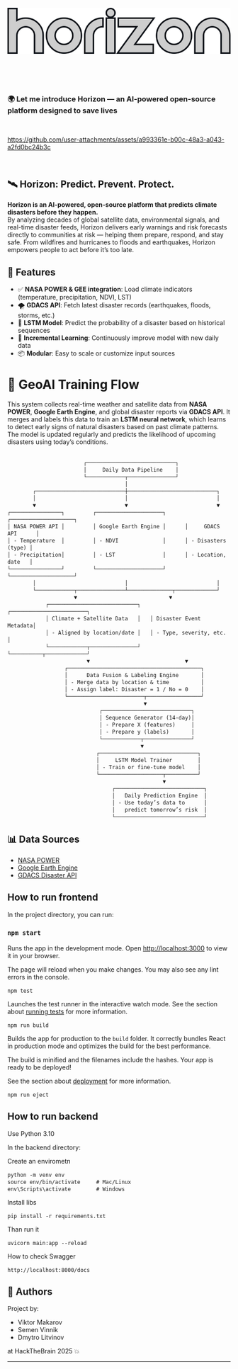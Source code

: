 <p align="center">
  <img src="content/horizon.png" alt="Logo" />
</p>
<br>
<br>
<br>

### 🌍 Let me introduce Horizon — an AI-powered open-source platform designed to save lives

<br>

https://github.com/user-attachments/assets/a993361e-b00c-48a3-a043-a2fd0bc24b3c

<br>

## 🛰️ Horizon: Predict. Prevent. Protect.

**Horizon is an AI-powered, open-source platform that predicts climate disasters before they happen.**\
By analyzing decades of global satellite data, environmental signals, and real-time disaster feeds, Horizon delivers early warnings and risk forecasts directly to communities at risk — helping them prepare, respond, and stay safe. From wildfires and hurricanes to floods and earthquakes, Horizon empowers people to act before it’s too late.

## 🔧 Features

- ✅ **NASA POWER & GEE integration**: Load climate indicators (temperature, precipitation, NDVI, LST)
- 🌪️ **GDACS API**: Fetch latest disaster records (earthquakes, floods, storms, etc.)
- 🤖 **LSTM Model**: Predict the probability of a disaster based on historical sequences
- 🧠 **Incremental Learning**: Continuously improve model with new daily data
- 📦 **Modular**: Easy to scale or customize input sources

# 🧠 GeoAI Training Flow

This system collects real-time weather and satellite data from **NASA POWER**, **Google Earth Engine**, and global disaster reports via **GDACS API**. It merges and labels this data to train an **LSTM neural network**, which learns to detect early signs of natural disasters based on past climate patterns. The model is updated regularly and predicts the likelihood of upcoming disasters using today’s conditions.

```

                        ┌────────────────────────────┐
                        │     Daily Data Pipeline    │
                        └────────────┬───────────────┘
                                     │
        ┌────────────────────────────┼────────────────────────────┐
        │                            │                            │
        ▼                            ▼                            ▼
┌────────────────┐         ┌─────────────────────┐      ┌────────────────────┐
│ NASA POWER API │         │ Google Earth Engine │      │     GDACS API      │
│ - Temperature  │         │ - NDVI              │      │ - Disasters (type) │
│ - Precipitation│         │ - LST               │      │ - Location, date   │
└────────────────┘         └─────────────────────┘      └────────────────────┘
        │                            │                            │
        └────────────┬───────────────┴──────────────┬─────────────┘
                     ▼                             ▼
            ┌────────────────────────────┐   ┌────────────────────────┐
            │ Climate + Satellite Data   │   │ Disaster Event Metadata│
            │ - Aligned by location/date │   │ - Type, severity, etc. │
            └────────────┬───────────────┘   └──────────┬─────────────┘
                         ▼                              ▼
                  ┌──────────────────────────────────────────┐
                  │      Data Fusion & Labeling Engine       │
                  │ - Merge data by location & time          │
                  │ - Assign label: Disaster = 1 / No = 0    │
                  └────────────────────────┬─────────────────┘
                                           ▼
                             ┌────────────────────────────┐
                             │ Sequence Generator (14-day)│
                             │ - Prepare X (features)     │
                             │ - Prepare y (labels)       │
                             └────────────┬───────────────┘
                                          ▼
                            ┌───────────────────────────────┐
                            │     LSTM Model Trainer        │
                            │ - Train or fine-tune model    │
                            └────────────────────┬──────────┘
                                                 ▼
                                 ┌────────────────────────────┐
                                 │   Daily Prediction Engine  │
                                 │ - Use today’s data to      │
                                 │   predict tomorrow’s risk  │
                                 └────────────────────────────┘

```

## 📊 Data Sources

- [NASA POWER](https://power.larc.nasa.gov/)
- [Google Earth Engine](https://earthengine.google.com/)
- [GDACS Disaster API](https://www.gdacs.org/)

## How to run frontend

In the project directory, you can run:

### `npm start`

Runs the app in the development mode.
Open [http://localhost:3000](http://localhost:3000) to view it in your browser.

The page will reload when you make changes.
You may also see any lint errors in the console.

```
npm test
```

Launches the test runner in the interactive watch mode.
See the section about [running tests](https://facebook.github.io/create-react-app/docs/running-tests) for more information.

```
npm run build
```

Builds the app for production to the `build` folder.
It correctly bundles React in production mode and optimizes the build for the best performance.

The build is minified and the filenames include the hashes.
Your app is ready to be deployed!

See the section about [deployment](https://facebook.github.io/create-react-app/docs/deployment) for more information.

```
npm run eject
```

## How to run backend

Use Python 3.10

In the backend directory:

Create an envirometn

```
python -m venv env
source env/bin/activate     # Mac/Linux
env\Scripts\activate        # Windows
```

Install libs

```
pip install -r requirements.txt
```

Than run it 

```
uvicorn main:app --reload
```
How to check Swagger

```
http://localhost:8000/docs
```
## 🧠 Authors

Project by:

- Viktor Makarov
- Semen Vinnik
- Dmytro Litvinov

at HackTheBrain 2025 💥

----
